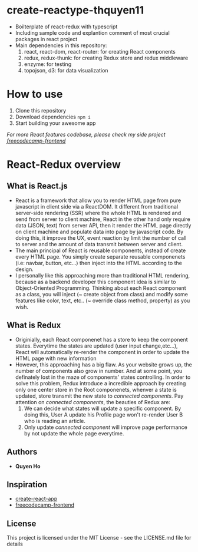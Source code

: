 # create-reactype-thquyen11

* Boilterplate of react-redux with typescript
* Including sample code and explantion comment of most crucial packages in react project
* Main dependencies in this repository:
    1. react, react-dom, react-router: for creating React components
    2. redux, redux-thunk: for creating Redux store and redux middleware
    3. enzyme: for testing
    4. topojson, d3: for data visualization

# How to use

1. Clone this repository
2. Download dependencies ```npm i```
3. Start building your awesome app

*For more React features codebase, please check my side project [freecodecamp-frontend](https://github.com/thquyen11/freecodecamp-frontend)*

# React-Redux overview

## What is React.js

* React is a framework that allow you to render HTML page from pure javascript in client side via a ReactDOM. It different from traditional server-side rendering (SSR) where the whole HTML is rendered and send from server to client machine, React in the other hand only require data (JSON, text) from server API, then it render the HTML page directly on client machine and populate data into page by javascript code. By doing this, it improve the UX, event reaction by limit the number of call to server and the amount of data transmit between server and client.
* The main principal of React is reusable components, instead of create every HTML page. You simply create separate reusable componenets (i.e: navbar, button, etc...) then inject into the HTML according to the design.
* I personally like this approaching more than traditional HTML rendering, because as a backend developer this component idea is similar to Object-Oriented Programming. Thinking about each React component as a class, you will inject (~ create object from class) and modify some features like color, text, etc.. (~ override class method, property) as you wish.

## What is Redux
* Originially, each React componenet has a store to keep the component states. Everytime the states are updated (user input change,etc...), React will automatically re-render the component in order to update the HTML page with new information
* However, this approaching has a big flaw. As your website grows up, the number of components also grow in number. And at some point, you definately lost in the maze of components' states controlling. In order to solve this problem, Redux introduce a incredible approach by creating only one center store in the Root componenets, whenver a state is updated, store transmit the new state to *connected components*. Pay attention on *connected components*, the beauties of Redux are:
    1. We can decide what states will update a specific component. By doing this, User A update his Profile page won't re-render User B who is reading an article.
    2. Only update *connected component* will improve page performance by not update the whole page everytime.

## Authors

* **Quyen Ho**

## Inspiration

* [create-react-app](https://github.com/facebook/create-react-app)
* [freecodecamp-frontend](https://github.com/thquyen11/freecodecamp-frontend)

## License

This project is licensed under the MIT License - see the LICENSE.md file for details







